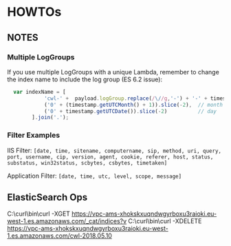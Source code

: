 # HOWTOs


## NOTES

### Multiple LogGroups

If you use multiple LogGroups with a unique Lambda, remember to change the index name to include the log group (ES 6.2 issue):


``` js
  var indexName = [
            'cwl-' +  payload.logGroup.replace(/\//g,'-') + '-' + timestamp.getUTCFullYear(),              // year
            ('0' + (timestamp.getUTCMonth() + 1)).slice(-2),  // month
            ('0' + timestamp.getUTCDate()).slice(-2)          // day
        ].join('.');
```

### Filter Examples

IIS Filter: ```[date, time, sitename, computername, sip, method, uri, query, port, username, cip, version, agent, cookie, referer, host, status, substatus, win32status, scbytes, csbytes, timetaken]```

Application Filter: ```[date, time, utc, level, scope, message]```

## ElasticSearch Ops

C:\curl\bin\curl -XGET https://vpc-ams-xhokskxuqndwgyrboxu3raioki.eu-west-1.es.amazonaws.com/_cat/indices?v
C:\curl\bin\curl -XDELETE https://vpc-ams-xhokskxuqndwgyrboxu3raioki.eu-west-1.es.amazonaws.com/cwl-2018.05.10

